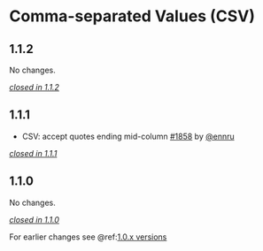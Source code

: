 # Comma-separated Values (CSV)

## 1.1.2

No changes.

[*closed in 1.1.2*](https://github.com/akka/alpakka/issues?q=is%3Aclosed+milestone%3A1.1.2+label%3Ap%3Acsv)


## 1.1.1

- CSV: accept quotes ending mid-column [#1858](https://github.com/akka/alpakka/issues/1858) by [@ennru](https://github.com/ennru)

[*closed in 1.1.1*](https://github.com/akka/alpakka/issues?q=is%3Aclosed+milestone%3A1.1.1+label%3Ap%3Acsv)


## 1.1.0

No changes.

[*closed in 1.1.0*](https://github.com/akka/alpakka/issues?q=is%3Aclosed+milestone%3A1.1.0+label%3Ap%3Acsv)

For earlier changes see @ref:[1.0.x versions](../1.0.x/csv.md)
